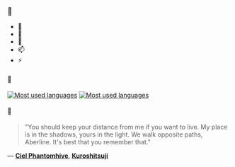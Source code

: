 ### 👋

- 🔭
- 🌱
- 💬
- 📫
- ⚡

#### 🧏

[![Most used languages](https://github-readme-stats-aynah.vercel.app/api/top-langs/?username=aynh&theme=solarized-dark&langs_count=6&layout=compact&hide_title=true)](https://github.com/anuraghazra/github-readme-stats#gh-dark-mode-only)
[![Most used languages](https://github-readme-stats-aynah.vercel.app/api/top-langs/?username=aynh&theme=solarized-light&langs_count=6&layout=compact&hide_title=true)](https://github.com/anuraghazra/github-readme-stats#gh-light-mode-only)

#### 💬

> "You should keep your distance from me if you want to live. My place is in the shadows, yours in the light. We walk opposite paths, Aberline. It's best that you remember that."

&mdash; [**Ciel Phantomhive**](https://myanimelist.net/character.php?q=Ciel%20Phantomhive&cat=character), [**Kuroshitsuji**](https://myanimelist.net/search/all?q=Kuroshitsuji&cat=all)
